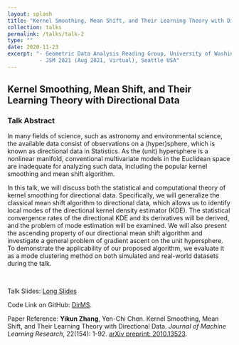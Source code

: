 ```yaml
---
layout: splash
title: "Kernel Smoothing, Mean Shift, and Their Learning Theory with Directional Data"
collection: talks
permalink: /talks/talk-2
type: ""
date: 2020-11-23
excerpt: "- Geometric Data Analysis Reading Group, University of Washington (Nov 2020, Virtual) 
          - JSM 2021 (Aug 2021, Virtual), Seattle USA"
---
```


## Kernel Smoothing, Mean Shift, and Their Learning Theory with Directional Data

### Talk Abstract

In many fields of science, such as astronomy and environmental science, the available data consist of observations on a (hyper)sphere, which is known as directional data in Statistics. As the (unit) hypersphere is a nonlinear manifold, conventional multivariate models in the Euclidean space are inadequate for analyzing such data, including the popular kernel smoothing and mean shift algorithm.

In this talk, we will discuss both the statistical and computational theory of kernel smoothing for directional data. Specifically, we will generalize the classical mean shift algorithm to directional data, which allows us to identify local modes of the directional kernel density estimator (KDE). The statistical convergence rates of the directional KDE and its derivatives will be derived, and the problem of mode estimation will be examined.  We will also present the ascending property of our directional mean shift algorithm and investigate a general problem of gradient ascent on the unit hypersphere. To demonstrate the applicability of our proposed algorithm, we evaluate it as a mode clustering method on both simulated and real-world datasets during the talk.

<br>

Talk Slides: [Long Slides](https://zhangyk8.github.io/talks/DirMS_Slides.pdf)

Code Link on GitHub: [DirMS](https://github.com/zhangyk8/DirMS).

Paper Reference: **Yikun Zhang**, Yen-Chi Chen. Kernel Smoothing, Mean Shift, and Their Learning Theory with Directional Data. _Journal of Machine Learning Research_, 22(154): 1-92. [arXiv preprint: 2010.13523](https://arxiv.org/abs/2010.13523).


